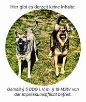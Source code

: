 # benjaminsingelmann.net

<style>
impr{
    font-size: 10pt;
    font-style: italic;
}

img {
    border-radius: 50%;
}

h1#benjaminsingelmannnet{
    visibility: hidden !important;
}

.center{     
    width: 50%; 
    height: 50%;
    margin-left: auto;
    margin-right: auto;
    
}

</style>

<div class="center">
<center>

Hier gibt es derzeit keine Inhalte.<br>
<img src="assets/img/wuggos.jpg" width="250"/>
<br>
<impr>Gemäß § 5 DDG i. V. m. § 18 MStV von der Impressumspflicht befreit.</impr>

</center>
</div>
